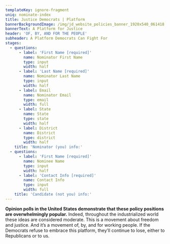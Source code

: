 ```yaml
---
templateKey: ignore-fragment
uniq: nominate-index
title: Justice Democrats | Platform
bannerBackgroundImage: /img/jd_website_policies_banner_1920x540_061418.jpg
bannerText: A Platform for Justice
header: 'OF, BY, AND FOR THE PEOPLE'
subheader: A Platform Democrats Can Fight For
stages:
  - questions:
      - label: 'First Name [required]'
        name: Nominator First Name
        type: input
        width: half
      - label: 'Last Name [required]'
        name: Nominator Last Name
        type: input
        width: half
      - label: Email
        name: Nominator Email
        type: email
        width: full
      - label: State
        name: State
        type: state
        width: half
      - label: District
        name: District
        type: district
        width: half
    title: 'Nominator (you) info:'
  - questions:
      - label: 'First Name [required]'
        name: Nominee Name
        type: input
        width: half
      - label: 'Contact Info [required]'
        name: Contact Info
        type: input
        width: full
    title: 'Candidate (not you) info:'
---
```


**Opinion polls in the United States demonstrate that these policy positions are overwhelmingly popular.** Indeed, throughout the industrialized world these ideas are considered moderate. This is a movement about freedom and justice. And it’s a movement of, by, and for working people. If the Democrats refuse to embrace this platform, they’ll continue to lose, either to Republicans or to us.
